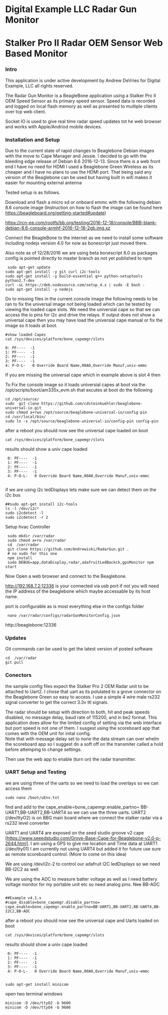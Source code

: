 ﻿# Digital Example LLC Radar Gun Monitor
# Stalker Pro II Radar OEM Sensor Web Based Monitor #

### Intro ###
This application is under active development by Andrew DeVries for Digital Example, LLC all rights reserved.

The Radar Gun Monitor is a BeagleBone application using a Stalker Pro II OEM Speed Sensor as its primary speed sensor. Speed data is recorded and logged on local flash memory as well as presented to multiple clients over tcp web client.

Socket IO is used to give real time radar speed updates tot he web browser and works with Apple/Andriod mobile devices. 

### Installation and Setup ###
Due to the current state of rapid changes to Beaglebone Debian images with the move to Cape Manager and Jessie. I decided to go with the bleeding edge release
of Debian 8.6 2016-12-13.   Since there is a web front end I have no need for HDMI I used a Beaglebone Green Wireless as its cheaper and I have no plans to use the HDMI port.
That being said any version of the Beaglebone can be used but having built in wifi makes it easier for mounting external antenna

Tested setup is as follows.

Download and flash a micro sd or onboard emmc with the following debian 8.6 console image (Instruction on how to flash the image can be found here <https://beagleboard.org/getting-started#update>)

<https://rcn-ee.com/rootfs/bb.org/testing/2016-12-18/console/BBB-blank-debian-8.6-console-armhf-2016-12-18-2gb.img.xz>

Connect the BeagleBone to the internet as we need to install some software including nodejs version 4.0 for now as bonescript just moved there.

Also note as of 12/28/2016 we are using beta bonescript 6.0 as packages config is pointed directly to master branch as not yet published to npm

```
 sudo apt-get update
sudo apt-get install -y git curl i2c-tools
sudo apt-get install -y build-essential g++ python-setuptools python2.7-dev
curl -sL https://deb.nodesource.com/setup_4.x | sudo -E bash -
sudo apt-get install -y nodejs
 ```

 Do to missing files in the current console image the following needs to be ran to fix the universal image not being loaded
 which can be tested by viewing the loaded cape slots.
 We need the universial cape so that we can access the io pins for i2c and drive the relays.
 If output does not show  a universal cape then you may have load the universial cape manual or fix the image so it loads at boot.

 ```
 #show loaded Capes
 cat /sys/devices/platform/bone_capemgr/slots
 ```

  ```
 0: PF----  -1
 1: PF----  -1
 2: PF----  -1
 3: PF----  -1
 4: P-O-L-   0 Override Board Name,00A0,Override Manuf,univ-emmc
 ```

 If you are missing the universal cape which in example above is slot 4 then

To Fix the console image so it loads universial capes at boot via the /opt/scripts/boot/am335x_evm.sh that excutes at boot
do the following
 ```
 cd /opt/source/
 sudo  git clone https://github.com/cdsteinkuehler/beaglebone-universal-io.git
 sudo chmod a+rwx /opt/source/beaglebone-universal-io/config-pin
 cd /usr/local/bin/
 sudo ln -s /opt/source/beaglebone-universal-io/config-pin config-pin
```
after a reboot you should now see the universal cape loaded on boot
 ```
 cat /sys/devices/platform/bone_capemgr/slots
 ```
results should show a univ cape loaded
```
 0: PF----  -1
 1: PF----  -1
 2: PF----  -1
 3: PF----  -1
 4: P-O-L-   0 Override Board Name,00A0,Override Manuf,univ-emmc
 
 ```

 if we are using i2c ledDisplays lets make sure we can detect them on the i2c bus

```
##sudo apt-get install i2c-tools
ls -l /dev/i2c*
sudo i2cdetect -l
sudo i2cdetect -r 2
```
Setup hvac Controller

```
 sudo mkdir /var/radar
 sudo chmod a+rw /var/radar
 cd  /var/radar
 git clone https://github.com/Andrewiski/RadarGun.git .
 # no sudo for this one
 npm install
 sudo DEBUG=app,dataDisplay,radar,adafruitLedBackck,gpsMonitor npm start

```

Now Open a web browser and connect to the Beaglebone.

http://192.168.7.2:12336 is your connected via usb port if not you will need the IP address of the beaglebone which maybe accessable by its host name.

port is configurable as is most everything else in the configs folder

```
 nano /var/radar/configs/radarGunMonitorConfig.json
```

http://beaglebone:12336

### Updates ###
Git commands can be used to get the latest version of posted software
```
cd  /var/radar
git pull

```

### Conectors ###
the sample config files expect the Stalker Pro 2 OEM Radar unit to be attached to Uart2. I chose that uart as its polulated to a grove connector on the Beaglebone Green so easy to access.
I use a simple 4 wire male rs232 signal converter to get the correct 3.3v ttl signals.

The radar should be setup with direction to both,  hit and peak speeds disabled, no message delay, baud rate of 115200, and in be2 format. This application does allow for the limited
 config of setting via the web interface but port speed is not one of them. I susgest using the scoreboard app that comes with the OEM unit for inital config.  
 Note that with message delay set to none the data stream can over whelm the scoreboard app so I suggest do a soft off on the transmiter called a hold before attemping to change settings.

 Then use the web app to enable (turn on) the radar transmitter.

 

 ### UART Setup and Testing ###
 
 we are using three of the uarts so we need to load the overlays so we can access them

 ```
 sudo nano /boot/uEnv.txt
 ```

 find and add to the cape_enable=bone_capemgr.enable_partno=
   BB-UART1,BB-UART2,BB-UART4  so we can use the three uarts.  UART2 (/dev/ttyO2) is on BBG main board where we connect the stalker radar via a rs232 level converter

   UART1 and UART4 are exposed on the seed studio groove v2 cape [https://www.seeedstudio.com/Grove-Base-Cape-for-Beaglebone-v2.0-p-2644.html].
   I am using a GPS to give me location and Time data at UART1 (/dev/tty01)
   I am currently not using UART4 but added it for future use sure as remote scoreboard control. (More to come on this idea)

   We are using /dev/i2c-2 to control our adafruit I2C ledDisplays so we need BB-I2C2 as well

   We are using the ADC to measure batter voltage as well as I need battery voltage monitor for my portable unit etc so need analog pins. Nee BB-ADC


 ```
       
##Example v4.1.x
#cape_disable=bone_capemgr.disable_partno=
cape_enable=bone_capemgr.enable_partno=BB-UART1,BB-UART2,BB-UART4,BB-I2C2,BB-ADC

 ```

 after a reboot you should now see the universal cape and Uarts loaded on boot
 ```
 cat /sys/devices/platform/bone_capemgr/slots
 ```
results should show a univ cape loaded
```
 0: PF----  -1
 1: PF----  -1
 2: PF----  -1
 3: PF----  -1
 4: P-O-L-   0 Override Board Name,00A0,Override Manuf,univ-emmc
 
 ```


 ```
 sudo apt-get install minicom

 ```

 open two terminal windows

 ```
 minicom -D /dev/ttyO2 -b 9600
 minicom -D /dev/ttyO4 -b 9600
 ```